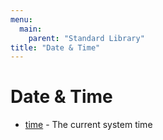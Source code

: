 ```yaml
---
menu:
  main:
    parent: "Standard Library"
title: "Date & Time"
---
```


# Date & Time

- [time](time) - The current system time